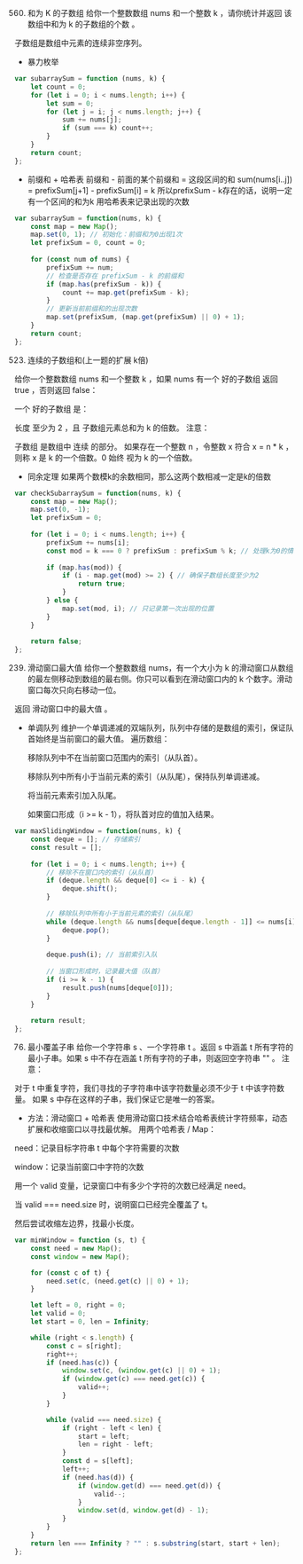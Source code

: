 560. 和为 K 的子数组
给你一个整数数组 nums 和一个整数 k ，请你统计并返回 该数组中和为 k 的子数组的个数 。

子数组是数组中元素的连续非空序列。
- 暴力枚举

```js
var subarraySum = function (nums, k) {
    let count = 0;
    for (let i = 0; i < nums.length; i++) {
        let sum = 0;
        for (let j = i; j < nums.length; j++) {
            sum += nums[j];
            if (sum === k) count++;
        }
    }
    return count;
};
```
- 前缀和 + 哈希表
前缀和 - 前面的某个前缀和 = 这段区间的和
sum(nums[i..j]) = prefixSum[j+1] - prefixSum[i] = k
所以prefixSum - k存在的话，说明一定有一个区间的和为k 用哈希表来记录出现的次数
```js
var subarraySum = function(nums, k) {
    const map = new Map();
    map.set(0, 1); // 初始化：前缀和为0出现1次
    let prefixSum = 0, count = 0;
    
    for (const num of nums) {
        prefixSum += num;
        // 检查是否存在 prefixSum - k 的前缀和
        if (map.has(prefixSum - k)) {
            count += map.get(prefixSum - k);
        }
        // 更新当前前缀和的出现次数
        map.set(prefixSum, (map.get(prefixSum) || 0) + 1);
    }
    return count;
};
```


523. 连续的子数组和(上一题的扩展 k倍)

给你一个整数数组 nums 和一个整数 k ，如果 nums 有一个 好的子数组 返回 true ，否则返回 false：

一个 好的子数组 是：

长度 至少为 2 ，且
子数组元素总和为 k 的倍数。
注意：

子数组 是数组中 连续 的部分。
如果存在一个整数 n ，令整数 x 符合 x = n * k ，则称 x 是 k 的一个倍数。0 始终 视为 k 的一个倍数。
- 同余定理 如果两个数模k的余数相同，那么这两个数相减一定是k的倍数

```js
var checkSubarraySum = function(nums, k) {
    const map = new Map();
    map.set(0, -1); 
    let prefixSum = 0;
    
    for (let i = 0; i < nums.length; i++) {
        prefixSum += nums[i];
        const mod = k === 0 ? prefixSum : prefixSum % k; // 处理k为0的情况
        
        if (map.has(mod)) {
            if (i - map.get(mod) >= 2) { // 确保子数组长度至少为2
                return true;
            }
        } else {
            map.set(mod, i); // 只记录第一次出现的位置
        }
    }
    
    return false;
};
```
239. 滑动窗口最大值
给你一个整数数组 nums，有一个大小为 k 的滑动窗口从数组的最左侧移动到数组的最右侧。你只可以看到在滑动窗口内的 k 个数字。滑动窗口每次只向右移动一位。

返回 滑动窗口中的最大值 。

- 单调队列 维护一个单调递减的双端队列，队列中存储的是数组的索引，保证队首始终是当前窗口的最大值。
    遍历数组：

    移除队列中不在当前窗口范围内的索引（从队首）。

    移除队列中所有小于当前元素的索引（从队尾），保持队列单调递减。

    将当前元素索引加入队尾。

    如果窗口形成（i >= k - 1），将队首对应的值加入结果。
```js
var maxSlidingWindow = function(nums, k) {
    const deque = []; // 存储索引
    const result = [];
    
    for (let i = 0; i < nums.length; i++) {
        // 移除不在窗口内的索引（从队首）
        if (deque.length && deque[0] <= i - k) {
            deque.shift();
        }
        
        // 移除队列中所有小于当前元素的索引（从队尾）
        while (deque.length && nums[deque[deque.length - 1]] <= nums[i]) {
            deque.pop();
        }
        
        deque.push(i); // 当前索引入队
        
        // 当窗口形成时，记录最大值（队首）
        if (i >= k - 1) {
            result.push(nums[deque[0]]);
        }
    }
    
    return result;
};
```
76. 最小覆盖子串
给你一个字符串 s 、一个字符串 t 。返回 s 中涵盖 t 所有字符的最小子串。如果 s 中不存在涵盖 t 所有字符的子串，则返回空字符串 "" 。
注意：

对于 t 中重复字符，我们寻找的子字符串中该字符数量必须不少于 t 中该字符数量。
如果 s 中存在这样的子串，我们保证它是唯一的答案。

- 方法：滑动窗口 + 哈希表
使用滑动窗口技术结合哈希表统计字符频率，动态扩展和收缩窗口以寻找最优解。
用两个哈希表 / Map：

need：记录目标字符串 t 中每个字符需要的次数

window：记录当前窗口中字符的次数

用一个 valid 变量，记录窗口中有多少个字符的次数已经满足 need。

当 valid === need.size 时，说明窗口已经完全覆盖了 t。

然后尝试收缩左边界，找最小长度。
```js
var minWindow = function (s, t) {
    const need = new Map();
    const window = new Map();

    for (const c of t) {
        need.set(c, (need.get(c) || 0) + 1);
    }

    let left = 0, right = 0;
    let valid = 0;
    let start = 0, len = Infinity;

    while (right < s.length) {
        const c = s[right];
        right++;
        if (need.has(c)) {
            window.set(c, (window.get(c) || 0) + 1);
            if (window.get(c) === need.get(c)) {
                valid++;
            }
        }

        while (valid === need.size) {
            if (right - left < len) {
                start = left;
                len = right - left;
            }
            const d = s[left];
            left++;
            if (need.has(d)) {
                if (window.get(d) === need.get(d)) {
                    valid--;
                }
                window.set(d, window.get(d) - 1);
            }
        }
    }
    return len === Infinity ? "" : s.substring(start, start + len);
};
```
